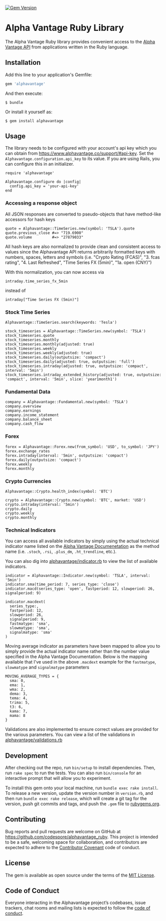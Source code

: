 [![Gem Version](https://badge.fury.io/rb/alphavantage.svg)](https://badge.fury.io/rb/alphavantage)
# Alpha Vantage Ruby Library

The Alpha Vantage Ruby library provides convenient access to the [Alpha Vantage API](https://www.alphavantage.co/documentation/) from applications written in the Ruby language.

## Installation

Add this line to your application's Gemfile:

```ruby
gem 'alphavantage'
```

And then execute:

    $ bundle

Or install it yourself as:

    $ gem install alphavantage

## Usage

The library needs to be configured with your account's api key which you can obtain from https://www.alphavantage.co/support/#api-key.
Set the `Alphavantage.configuration.api_key` to its value. If you are using Rails, you can configure this in an initializer.

```
require 'alphavantage'

Alphavantage.configure do |config|
  config.api_key = 'your-api-key'
end
```

### Accessing a response object
All JSON responses are converted to pseudo-objects that have method-like accessors for hash keys
```
quote = Alphavantage::TimeSeries.new(symbol: 'TSLA').quote
quote.previous_close #=> "719.6900"
quote.volume         #=> "27879033"
```

All hash keys are also normalized to provide clean and consistent access to values since the Alphavantage API returns arbitrarily formatted keys with numbers, spaces, letters and symbols (i.e. "Crypto Rating (FCAS)", "3. fcas rating", "4. Last Refreshed", "Time Series FX (5min)", "1a. open (CNY)")

With this normalization, you can now access via

`intraday.time_series_fx_5min`

instead of

`intraday["Time Series FX (5min)"]`

### Stock Time Series

```
Alphavantage::TimeSeries.search(keywords: 'Tesla')

stock_timeseries = Alphavantage::TimeSeries.new(symbol: 'TSLA')
stock_timeseries.quote
stock_timeseries.monthly
stock_timeseries.monthly(adjusted: true)
stock_timeseries.weekly
stock_timeseries.weekly(adjusted: true)
stock_timeseries.daily(outputsize: 'compact')
stock_timeseries.daily(adjusted: true, outputsize: 'full')
stock_timeseries.intraday(adjusted: true, outputsize: 'compact', interval: '5min')
stock_timeseries.intraday_extended_history(adjusted: true, outputsize: 'compact', interval: '5min', slice: 'year1month1')
```
### Fundamental Data
```
company = Alphavantage::Fundamental.new(symbol: 'TSLA')
company.overview
company.earnings
company.income_statement
company.balance_sheet
company.cash_flow
```
### Forex
```
forex = Alphavantage::Forex.new(from_symbol: 'USD', to_symbol: 'JPY')
forex.exchange_rates
forex.intraday(interval: '5min', outputsize: 'compact')
forex.daily(outputsize: 'compact')
forex.weekly
forex.monthly
```
### Crypto Currencies
```
Alphavantage::Crypto.health_index(symbol: 'BTC')

crypto = Alphavantage::Crypto.new(symbol: 'BTC', market: 'USD')
crypto.intraday(interval: '5min')
crypto.daily
crypto.weekly
crypto.monthly
```

### Technical Indicators
You can access all available indicators by simply using the actual technical indicator name listed on the [Alpha Vantage Documenetation](https://www.alphavantage.co/documentation/#technical-indicators) as the method name (i.e. `.stoch`, `.rsi`, `.plus_dm`, `.ht_trendline`, etc.).

You can also dig into [alphavantage/indicator.rb](https://github.com/codespore/alphavantage_ruby/blob/main/lib/alphavantage/indicator.rb) to view the list of available indicators.

```
indicator = Alphavantage::Indicator.new(symbol: 'TSLA', interval: '5min')
indicator.sma(time_period: 7, series_type: 'close')
indicator.macd(series_type: 'open', fastperiod: 12, slowperiod: 26, signalperiod: 9)

indicator.macdext(
  series_type:,
  fastperiod: 12,
  slowperiod: 26,
  signalperiod: 9,
  fastmatype: 'sma',
  slowmatype: 'sma',
  signalmatype: 'sma'
)
```

Moving average indicator as parameters have been mapped to allow you to simply provide the actual indicator name rather than the number value specified in the Alpha Vantage Documentation. Below is the mapping available that I've used in the above `.macdext` example for the `fastmatype`, `slowmatype` and `signalmatype` parameters

```
MOVING_AVERAGE_TYPES = {
  sma: 0,
  ema: 1,
  wma: 2,
  dema: 3,
  tema: 4,
  trima: 5,
  t3: 6,
  kama: 7,
  mama: 8
}
```

Validations are also implemented to ensure correct values are provided for the various parameters. You can view a list of the validations in [alphavantage/validations.rb](https://github.com/codespore/alphavantage_ruby/blob/main/lib/alphavantage/validations.rb)

## Development

After checking out the repo, run `bin/setup` to install dependencies. Then, run `rake spec` to run the tests. You can also run `bin/console` for an interactive prompt that will allow you to experiment.

To install this gem onto your local machine, run `bundle exec rake install`. To release a new version, update the version number in `version.rb`, and then run `bundle exec rake release`, which will create a git tag for the version, push git commits and tags, and push the `.gem` file to [rubygems.org](https://rubygems.org).

## Contributing

Bug reports and pull requests are welcome on GitHub at https://github.com/codespore/alphavantage_ruby. This project is intended to be a safe, welcoming space for collaboration, and contributors are expected to adhere to the [Contributor Covenant](http://contributor-covenant.org) code of conduct.

## License

The gem is available as open source under the terms of the [MIT License](https://opensource.org/licenses/MIT).

## Code of Conduct

Everyone interacting in the Alphavantage project’s codebases, issue trackers, chat rooms and mailing lists is expected to follow the [code of conduct](https://github.com/codespore/alphavantage_ruby/blob/master/CODE_OF_CONDUCT.md).
